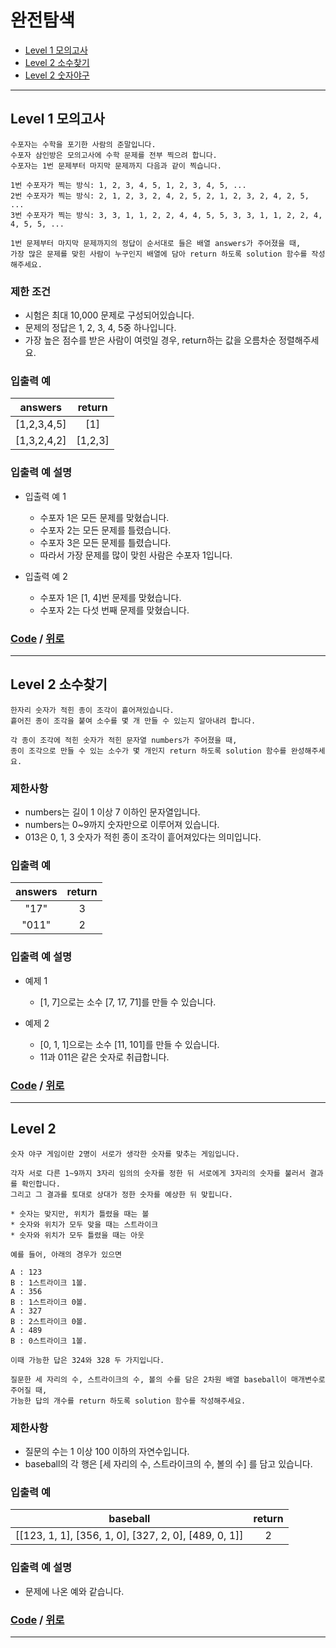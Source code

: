 # 완전탐색
* [Level 1 모의고사](#Level-1-모의고사)
* [Level 2 소수찾기](#Level-2-소수찾기)
* [Level 2 숫자야구](#Level-2-숫자야구)

---
## Level 1 모의고사
```
수포자는 수학을 포기한 사람의 준말입니다. 
수포자 삼인방은 모의고사에 수학 문제를 전부 찍으려 합니다. 
수포자는 1번 문제부터 마지막 문제까지 다음과 같이 찍습니다.

1번 수포자가 찍는 방식: 1, 2, 3, 4, 5, 1, 2, 3, 4, 5, ...
2번 수포자가 찍는 방식: 2, 1, 2, 3, 2, 4, 2, 5, 2, 1, 2, 3, 2, 4, 2, 5, ...
3번 수포자가 찍는 방식: 3, 3, 1, 1, 2, 2, 4, 4, 5, 5, 3, 3, 1, 1, 2, 2, 4, 4, 5, 5, ...

1번 문제부터 마지막 문제까지의 정답이 순서대로 들은 배열 answers가 주어졌을 때, 
가장 많은 문제를 맞힌 사람이 누구인지 배열에 담아 return 하도록 solution 함수를 작성해주세요.
```

### 제한 조건
* 시험은 최대 10,000 문제로 구성되어있습니다.
* 문제의 정답은 1, 2, 3, 4, 5중 하나입니다.
* 가장 높은 점수를 받은 사람이 여럿일 경우, return하는 값을 오름차순 정렬해주세요.

### 입출력 예
answers | return |
:---: | :---: |
[1,2,3,4,5] | [1]
[1,3,2,4,2] | [1,2,3]

### 입출력 예 설명
* 입출력 예 1
  * 수포자 1은 모든 문제를 맞혔습니다.
  * 수포자 2는 모든 문제를 틀렸습니다.
  * 수포자 3은 모든 문제를 틀렸습니다.
  * 따라서 가장 문제를 많이 맞힌 사람은 수포자 1입니다.

* 입출력 예 2
  * 수포자 1은 [1, 4]번 문제를 맞혔습니다.
  * 수포자 2는 다섯 번째 문제를 맞혔습니다.

### [Code](https://github.com/taki0112/coding_practice/blob/master/src/%EC%99%84%EC%A0%84%ED%83%90%EC%83%89/Level_1_%EB%AA%A8%EC%9D%98%EA%B3%A0%EC%82%AC.py) / [위로](#완전탐색)

---

## Level 2 소수찾기
```
한자리 숫자가 적힌 종이 조각이 흩어져있습니다. 
흩어진 종이 조각을 붙여 소수를 몇 개 만들 수 있는지 알아내려 합니다.

각 종이 조각에 적힌 숫자가 적힌 문자열 numbers가 주어졌을 때, 
종이 조각으로 만들 수 있는 소수가 몇 개인지 return 하도록 solution 함수를 완성해주세요.
```

### 제한사항
* numbers는 길이 1 이상 7 이하인 문자열입니다.
* numbers는 0~9까지 숫자만으로 이루어져 있습니다.
* 013은 0, 1, 3 숫자가 적힌 종이 조각이 흩어져있다는 의미입니다.

### 입출력 예
answers | return |
:---: | :---: |
"17" | 3
"011" | 2

### 입출력 예 설명
* 예제 1
  * [1, 7]으로는 소수 [7, 17, 71]를 만들 수 있습니다.

* 예제 2
  * [0, 1, 1]으로는 소수 [11, 101]를 만들 수 있습니다.
  * 11과 011은 같은 숫자로 취급합니다.

### [Code](https://github.com/taki0112/coding_practice/blob/master/src/%EC%99%84%EC%A0%84%ED%83%90%EC%83%89/Level_2_%EC%86%8C%EC%88%98%EC%B0%BE%EA%B8%B0.py) / [위로](#완전탐색)

---

## Level 2
```
숫자 야구 게임이란 2명이 서로가 생각한 숫자를 맞추는 게임입니다. 

각자 서로 다른 1~9까지 3자리 임의의 숫자를 정한 뒤 서로에게 3자리의 숫자를 불러서 결과를 확인합니다. 
그리고 그 결과를 토대로 상대가 정한 숫자를 예상한 뒤 맞힙니다.

* 숫자는 맞지만, 위치가 틀렸을 때는 볼
* 숫자와 위치가 모두 맞을 때는 스트라이크
* 숫자와 위치가 모두 틀렸을 때는 아웃

예를 들어, 아래의 경우가 있으면

A : 123
B : 1스트라이크 1볼.
A : 356
B : 1스트라이크 0볼.
A : 327
B : 2스트라이크 0볼.
A : 489
B : 0스트라이크 1볼.

이때 가능한 답은 324와 328 두 가지입니다.

질문한 세 자리의 수, 스트라이크의 수, 볼의 수를 담은 2차원 배열 baseball이 매개변수로 주어질 때, 
가능한 답의 개수를 return 하도록 solution 함수를 작성해주세요.

```

### 제한사항
* 질문의 수는 1 이상 100 이하의 자연수입니다.
* baseball의 각 행은 [세 자리의 수, 스트라이크의 수, 볼의 수] 를 담고 있습니다.

### 입출력 예
baseball | return |
:---: | :---: |
[[123, 1, 1], [356, 1, 0], [327, 2, 0], [489, 0, 1]] | 2

### 입출력 예 설명
* 문제에 나온 예와 같습니다.

### [Code](https://github.com/taki0112/coding_practice/blob/master/src/%EC%99%84%EC%A0%84%ED%83%90%EC%83%89/Level_2_%EC%88%AB%EC%9E%90%EC%95%BC%EA%B5%AC.py) / [위로](#완전탐색)

---


